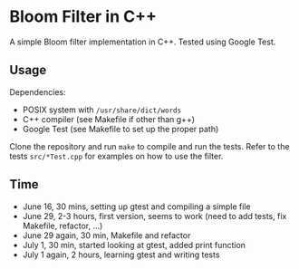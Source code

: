 # Bloom Filter in C++

A simple Bloom filter implementation in C++. Tested using Google Test.

## Usage

Dependencies:

 * POSIX system with `/usr/share/dict/words`
 * C++ compiler (see Makefile if other than g++)
 * Google Test (see Makefile to set up the proper path)

Clone the repository and run `make` to compile and run the tests.
Refer to the tests `src/*Test.cpp` for examples on how to use the filter.

## Time

 * June 16, 30 mins, setting up gtest and compiling a simple file
 * June 29, 2-3 hours, first version, seems to work (need to add tests,
   fix Makefile, refactor, ...)
 * June 29 again, 30 min, Makefile and refactor
 * July 1, 30 min, started looking at gtest, added print function
 * July 1 again, 2 hours, learning gtest and writing tests
